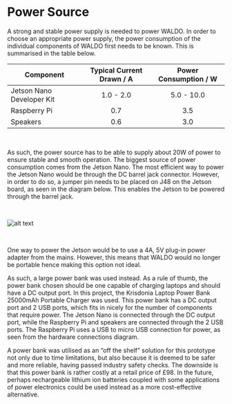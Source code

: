 # Power Source

A strong and stable power supply is needed to power WALDO. In order to choose an appropriate power supply, the power consumption of the individual components of WALDO first needs to be known. This is summarised in the table below. 

| Component                 	| Typical Current Drawn / A 	| Power       Consumption / W 	|
|---------------------------	|:-------------------------:	|:---------------------:	|
| Jetson Nano Developer Kit 	|         1.0 - 2.0         	|       5.0 - 10.0      	|
| Raspberry Pi              	|            0.7            	|          3.5          	|
| Speakers                  	|            0.6            	|          3.0          	|

<Br>

As such, the power source has to be able to supply about 20W of power to ensure stable and smooth operation. The biggest source of power consumption comes from the Jetson Nano. The most efficient way to power the Jetson Nano would be through the DC barrel jack connector. However, in order to do so, a jumper pin needs to be placed on J48 on the Jetson board, as seen in the diagram below. This enables the Jetson to be powered through the barrel jack.

<Br>
  
![alt text](https://github.com/patrickjohncyh/ibm-waldo/blob/master/imgs/Jetson%20board%20diagram.png "Jetson Board Layout")


<Br>

One way to power the Jetson would be to use a 4A, 5V plug-in power adapter from the mains. However, this means that WALDO would no longer be portable hence making this option not ideal.

  

As such, a large power bank was used instead. As a rule of thumb, the power bank chosen should be one capable of charging laptops and should have a DC output port. In this project, the Krisdonia Laptop Power Bank 25000mAh Portable Charger was used. This power bank has a DC output port and 2 USB ports, which fits in nicely for the number of components that require power. The Jetson Nano is connected through the DC output port, while the Raspberry Pi and speakers are connected through the 2 USB ports. The Raspberry Pi uses a USB to micro USB connection for power, as seen from the hardware connections diagram.

  

A power bank was utilised as an “off the shelf” solution for this prototype not only due to time limitations, but also because it is deemed to be safer and more reliable, having passed industry safety checks. The downside is that this power bank is rather costly at a retail price of £98. In the future, perhaps rechargeable lithium ion batteries coupled with some applications of power electronics could be used instead as a more cost-effective alternative.


